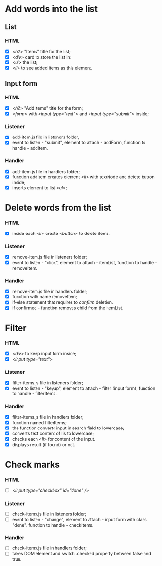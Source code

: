 <!--

  you will write dev strategies in this module basically the same as in Incremental Developments
  the only difference is that there are now more types of tasks, for example:
    `type: css`
    `type: html`
    `type: logic`
    `type: handlers`
    `type: procedures`
    `type: listeners`
    `type: init`
    `type: data`
    ...

  a single user story may require a little bit of code in each of these folders
  it will take some time and practice to get used to this

-->

# Add words into the list

## List

### HTML

- [x] <_h2_> "Items" title for the list;
- [x] <_div_> card to store the list in;
- [x] <_ul_> the list;
- [x] <_li_> to see added items as this element.

## Input form

### HTML

- [x] <_h2_> "Add items" title for the form;
- [x] <_form_> with <_input type="text"_> and <_input type="submit"_> inside;

### Listener

- [x] add-item.js file in listeners folder;
- [x] event to listen - "submit", element to attach - addForm, function to handle - addItem.

### Handler

- [x] add-item.js file in handlers folder;
- [x] function addItem creates element <_li_> with textNode and delete button inside;
- [x] inserts element to list <_ul_>;

# Delete words from the list

### HTML

- [x] inside each <_li_> create <_button_> to delete items.

### Listener

- [x] remove-item.js file in listeners folder;
- [x] event to listen - "click", element to attach - itemList, function to handle - removeItem.

### Handler

- [x] remove-item.js file in handlers folder;
- [x] function with name removeItem;
- [x] if-else statement that requires to _confirm_ deletion.
- [x] if confirmed - function removes child from the itemList.

# Filter

### HTML

- [x] <_div_> to keep input form inside;
- [x] <_input type="text"_>

### Listener

- [x] filter-items.js file in listeners folder;
- [x] event to listen - "keyup", element to attach - filter (input form), function to handle - filterItems.

### Handler

- [x] filter-items.js file in handlers folder;
- [x] function named filterItems;
- [x] the function converts input in search field to lowercase;
- [x] converts text content of lis to lowercase;
- [x] checks each <_li_> for content of the input.
- [x] displays result (if found) or not.

# Check marks

### HTML

- [ ] <_input type="checkbox" id="done" /_>

### Listener

- [ ] check-items.js file in listeners folder;
- [ ] event to listen - "change", element to attach - input form with class "done", function to handle - checkItems.

### Handler

- [ ] check-items.js file in handlers folder;
- [ ] takes DOM element and switch .checked property between false and true.

